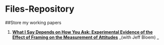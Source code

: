 # Files-Repository
##Store my working papers
1. [**What I Say Depends on How You Ask: Experimental Evidence of the Effect of Framing on the Measurement of Attitudes**](https://files.kwrahman.com/What_I_Say_Depends_on_How_You_Ask.pdf) _(with Jeff Bloem) _
